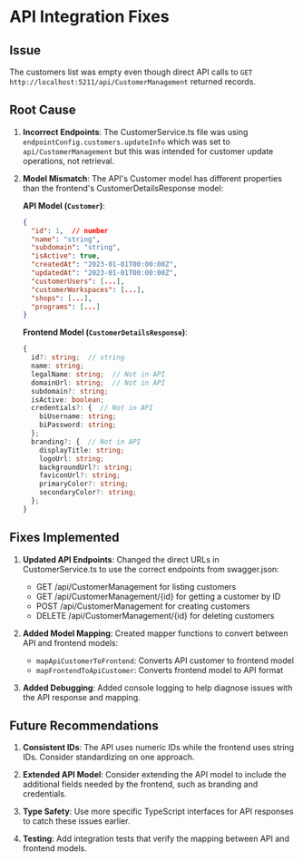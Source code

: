 # API Integration Fixes

## Issue

The customers list was empty even though direct API calls to `GET http://localhost:5211/api/CustomerManagement` returned records.

## Root Cause

1. **Incorrect Endpoints**: The CustomerService.ts file was using `endpointConfig.customers.updateInfo` which was set to `api/CustomerManagement` but this was intended for customer update operations, not retrieval.

2. **Model Mismatch**: The API's Customer model has different properties than the frontend's CustomerDetailsResponse model:

    **API Model (`Customer`)**:

    ```json
    {
      "id": 1,  // number
      "name": "string",
      "subdomain": "string",
      "isActive": true,
      "createdAt": "2023-01-01T00:00:00Z",
      "updatedAt": "2023-01-01T00:00:00Z",
      "customerUsers": [...],
      "customerWorkspaces": [...],
      "shops": [...],
      "programs": [...]
    }
    ```

    **Frontend Model (`CustomerDetailsResponse`)**:

    ```typescript
    {
      id?: string;  // string
      name: string;
      legalName: string;  // Not in API
      domainUrl: string;  // Not in API
      subdomain?: string;
      isActive: boolean;
      credentials?: {  // Not in API
        biUsername: string;
        biPassword: string;
      };
      branding?: {  // Not in API
        displayTitle: string;
        logoUrl: string;
        backgroundUrl?: string;
        faviconUrl?: string;
        primaryColor?: string;
        secondaryColor?: string;
      };
    }
    ```

## Fixes Implemented

1. **Updated API Endpoints**: Changed the direct URLs in CustomerService.ts to use the correct endpoints from swagger.json:

    - GET /api/CustomerManagement for listing customers
    - GET /api/CustomerManagement/{id} for getting a customer by ID
    - POST /api/CustomerManagement for creating customers
    - DELETE /api/CustomerManagement/{id} for deleting customers

2. **Added Model Mapping**: Created mapper functions to convert between API and frontend models:

    - `mapApiCustomerToFrontend`: Converts API customer to frontend model
    - `mapFrontendToApiCustomer`: Converts frontend model to API format

3. **Added Debugging**: Added console logging to help diagnose issues with the API response and mapping.

## Future Recommendations

1. **Consistent IDs**: The API uses numeric IDs while the frontend uses string IDs. Consider standardizing on one approach.

2. **Extended API Model**: Consider extending the API model to include the additional fields needed by the frontend, such as branding and credentials.

3. **Type Safety**: Use more specific TypeScript interfaces for API responses to catch these issues earlier.

4. **Testing**: Add integration tests that verify the mapping between API and frontend models.
